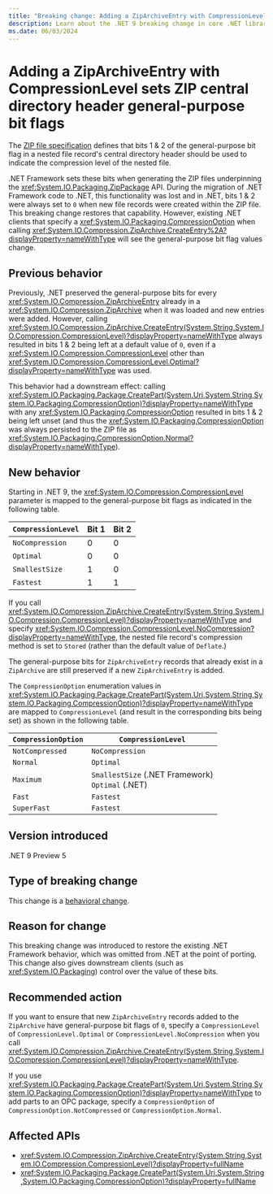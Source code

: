 ```yaml
---
title: "Breaking change: Adding a ZipArchiveEntry with CompressionLevel sets ZIP central directory header general-purpose bit flags"
description: Learn about the .NET 9 breaking change in core .NET libraries where adding a ZipArchiveEntry with a specified CompressionLevel sets the ZIP central directory header general-purpose bit flags.
ms.date: 06/03/2024
---
```

# Adding a ZipArchiveEntry with CompressionLevel sets ZIP central directory header general-purpose bit flags

The [ZIP file specification](https://pkware.cachefly.net/webdocs/APPNOTE/APPNOTE_6.2.0.txt) defines that bits 1 & 2 of the general-purpose bit flag in a nested file record's central directory header should be used to indicate the compression level of the nested file.

.NET Framework sets these bits when generating the ZIP files underpinning the <xref:System.IO.Packaging.ZipPackage> API. During the migration of .NET Framework code to .NET, this functionality was lost and in .NET, bits 1 & 2 were always set to `0` when new file records were created within the ZIP file. This breaking change restores that capability. However, existing .NET clients that specify a <xref:System.IO.Packaging.CompressionOption> when calling <xref:System.IO.Compression.ZipArchive.CreateEntry%2A?displayProperty=nameWithType> will see the general-purpose bit flag values change.

## Previous behavior

Previously, .NET preserved the general-purpose bits for every <xref:System.IO.Compression.ZipArchiveEntry> already in a <xref:System.IO.Compression.ZipArchive> when it was loaded and new entries were added. However, calling <xref:System.IO.Compression.ZipArchive.CreateEntry(System.String,System.IO.Compression.CompressionLevel)?displayProperty=nameWithType> always resulted in bits 1 & 2 being left at a default value of `0`, even if a <xref:System.IO.Compression.CompressionLevel> other than <xref:System.IO.Compression.CompressionLevel.Optimal?displayProperty=nameWithType> was used.

This behavior had a downstream effect: calling <xref:System.IO.Packaging.Package.CreatePart(System.Uri,System.String,System.IO.Packaging.CompressionOption)?displayProperty=nameWithType> with any <xref:System.IO.Packaging.CompressionOption> resulted in bits 1 & 2 being left unset (and thus the <xref:System.IO.Packaging.CompressionOption> was always persisted to the ZIP file as <xref:System.IO.Packaging.CompressionOption.Normal?displayProperty=nameWithType>).

## New behavior

Starting in .NET 9, the <xref:System.IO.Compression.CompressionLevel> parameter is mapped to the general-purpose bit flags as indicated in the following table.

| `CompressionLevel` | Bit 1 | Bit 2 |
|--------------------|-------|-------|
| `NoCompression`    | 0     | 0     |
| `Optimal`          | 0     | 0     |
| `SmallestSize`     | 1     | 0     |
| `Fastest`          | 1     | 1     |

If you call <xref:System.IO.Compression.ZipArchive.CreateEntry(System.String,System.IO.Compression.CompressionLevel)?displayProperty=nameWithType> and specify <xref:System.IO.Compression.CompressionLevel.NoCompression?displayProperty=nameWithType>, the nested file record's compression method is set to `Stored` (rather than the default value of `Deflate`.)

The general-purpose bits for `ZipArchiveEntry` records that already exist in a `ZipArchive` are still preserved if a new `ZipArchiveEntry` is added.

The `CompressionOption` enumeration values in <xref:System.IO.Packaging.Package.CreatePart(System.Uri,System.String,System.IO.Packaging.CompressionOption)?displayProperty=nameWithType> are mapped to `CompressionLevel` (and result in the corresponding bits being set) as shown in the following table.

| `CompressionOption` | `CompressionLevel`                                   |
|---------------------|------------------------------------------------------|
| `NotCompressed`     | `NoCompression`                                      |
| `Normal`            | `Optimal`                                            |
| `Maximum`           | `SmallestSize` (.NET Framework)<br/>`Optimal` (.NET) |
| `Fast`              | `Fastest`                                            |
| `SuperFast`         | `Fastest`                                            |

## Version introduced

.NET 9 Preview 5

## Type of breaking change

This change is a [behavioral change](../../categories.md#behavioral-change).

## Reason for change

This breaking change was introduced to restore the existing .NET Framework behavior, which was omitted from .NET at the point of porting. This change also gives downstream clients (such as <xref:System.IO.Packaging>) control over the value of these bits.

## Recommended action

If you want to ensure that new `ZipArchiveEntry` records added to the `ZipArchive` have general-purpose bit flags of `0`, specify a `CompressionLevel` of `CompressionLevel.Optimal` or `CompressionLevel.NoCompression` when you call <xref:System.IO.Compression.ZipArchive.CreateEntry(System.String,System.IO.Compression.CompressionLevel)?displayProperty=nameWithType>.

If you use <xref:System.IO.Packaging.Package.CreatePart(System.Uri,System.String,System.IO.Packaging.CompressionOption)?displayProperty=nameWithType> to add parts to an OPC package, specify a `CompressionOption` of `CompressionOption.NotCompressed` or `CompressionOption.Normal`.

## Affected APIs

- <xref:System.IO.Compression.ZipArchive.CreateEntry(System.String,System.IO.Compression.CompressionLevel)?displayProperty=fullName>
- <xref:System.IO.Packaging.Package.CreatePart(System.Uri,System.String,System.IO.Packaging.CompressionOption)?displayProperty=fullName>
